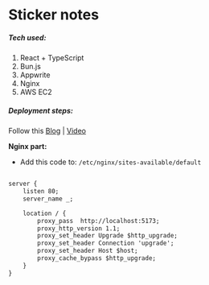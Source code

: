 # Sticker notes

##### **Tech used:** 
1. React + TypeScript
2. Bun.js
3. Appwrite
4. Nginx
5. AWS EC2

##### Deployment steps: 

Follow this [Blog](https://quicktuts.online/blog/deploying-bun-app-ec2-nginx) | [Video](https://www.youtube.com/watch?v=7rlLkgMsExc)

**Nginx part:**

- Add this code to: `/etc/nginx/sites-available/default`

```default

server {
    listen 80;
    server_name _;

    location / {
        proxy_pass  http://localhost:5173;
        proxy_http_version 1.1;
        proxy_set_header Upgrade $http_upgrade;
        proxy_set_header Connection 'upgrade';
        proxy_set_header Host $host;
        proxy_cache_bypass $http_upgrade;
    }
}
```

